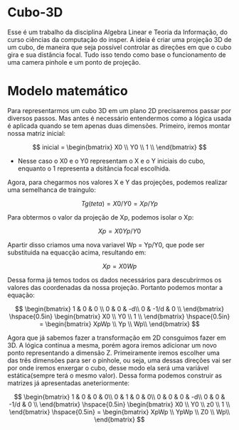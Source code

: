 # Cubo-3D
Esse é um trabalho da disciplina Algebra Linear e Teoria da Informação, do curso ciências da computação do insper. A ideia é criar uma projeção 3D de um cubo, de maneira que seja possível controlar as direções em que o cubo gira e sua distância focal. Tudo isso tendo como base o funcionamento de uma camera pinhole e um ponto de projeção.



# Modelo matemático

Para representarmos um cubo 3D em um plano 2D precisaremos passar por diversos passos. Mas antes é necessário entendermos como a lógica usada é aplicada quando se tem apenas duas dimensões. Primeiro, iremos montar nossa matriz inicial:  

$$
inicial = \begin{bmatrix}
X0 \\
Y0 \\
1 \\
\end{bmatrix}
$$

  - Nesse caso o X0 e o Y0 representam o X e o Y iniciais do cubo, enquanto o 1 representa a dsitância focal escolhida.

Agora, para chegarmos nos valores X e Y das projeções, podemos realizar uma semelhanca de traingulo:

$$
  Tg(teta) = X0/Y0 = Xp/Yp
$$

Para obtermos o valor da projeção de Xp, podemos isolar o Xp:

$$
  Xp = X0Yp/Y0
$$

Apartir disso criamos uma nova variavel Wp = Yp/Y0, que pode ser substituida na equacção acima, resultando em:

$$
  Xp = X0Wp
$$


Dessa forma já temos todos os dados necessários para descubrirmos os valores das coordenadas da nossa projeção. Portanto podemos montar a equação:

$$
\begin{bmatrix}
1 & 0 & 0 \\
0 & 0 & -d\\
0 & -1/d & 0 \\
\end{bmatrix}
\hspace{0.5in}
\begin{bmatrix}
X0 \\
Y0 \\
1 \\
\end{bmatrix}
\hspace{0.5in}
= \begin{bmatrix}
XpWp \\
Yp \\
Wp\\
\end{bmatrix}
$$

Agora que já sabemos fazer a transformação em 2D consguimos fazer em 3D. A lógica continua a mesma, porém agora iremos adicionar um novo ponto representando a dimensão Z.  Primeiramente iremos escolher uma das três dimensões para ser o pinhole, ou seja, uma dessas direções vai ser por onde iremos enxergar o cubo, desse modo ela será uma variável estática(sempre terá o mesmo valor). Dessa forma podemos construir as matrizes já apresentadas aneteriormente:

$$
\begin{bmatrix}
1 & 0 & 0 & 0\\
0 & 1 & 0 & 0\\
0 & 0 & 0 & -d\\
0 & 0 & -1/d & 0 \\
\end{bmatrix}
\hspace{0.5in}
\begin{bmatrix}
X0 \\
Y0 \\
z0 \\
1 \\
\end{bmatrix}
\hspace{0.5in}
= \begin{bmatrix}
XpWp \\
YpWp \\
Z0 \\
Wp\\
\end{bmatrix}
$$



